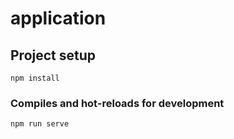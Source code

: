 # application

## Project setup
```
npm install
```

### Compiles and hot-reloads for development
```
npm run serve
```
